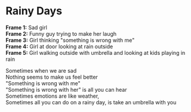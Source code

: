 # Rainy Days

**Frame 1:** Sad girl  
**Frame 2:** Funny guy trying to make her laugh  
**Frame 3:** Girl thinking "something is wrong with me"  
**Frame 4:** Girl at door looking at rain outside  
**Frame 5:** Girl walking outside with umbrella and looking at kids playing in rain  

Sometimes when we are sad  
Nothing seems to make us feel better  
"Something is wrong with me"  
"Something is wrong with her" is all you can hear  
Sometimes emotions are like weather,  
Sometimes all you can do on a rainy day, is take an umbrella with you  